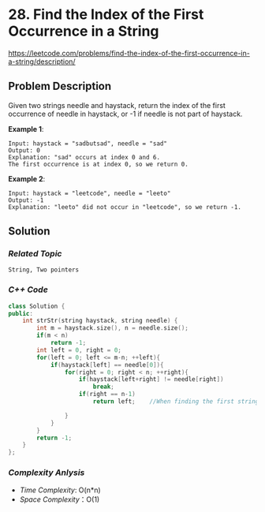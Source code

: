 # 28. Find the Index of the First Occurrence in a String

https://leetcode.com/problems/find-the-index-of-the-first-occurrence-in-a-string/description/

## Problem Description

Given two strings needle and haystack, return the index of the first occurrence of needle in haystack, or -1 if needle is not part of haystack.

**Example 1**:
```
Input: haystack = "sadbutsad", needle = "sad"
Output: 0
Explanation: "sad" occurs at index 0 and 6.
The first occurrence is at index 0, so we return 0.
```
**Example 2**:
```
Input: haystack = "leetcode", needle = "leeto"
Output: -1
Explanation: "leeto" did not occur in "leetcode", so we return -1.
```

## Solution

### _Related Topic_
    String, Two pointers

### _C++ Code_
```cpp
class Solution {
public:
    int strStr(string haystack, string needle) {
        int m = haystack.size(), n = needle.size();
        if(m < n)
            return -1;
        int left = 0, right = 0;
        for(left = 0; left <= m-n; ++left){
            if(haystack[left] == needle[0]){
                for(right = 0; right < n; ++right){
                    if(haystack[left+right] != needle[right])
                        break;
                    if(right == n-1)
                        return left;    //When finding the first string matches needle, return the start index (left) directly.

                }
            }
        }
        return -1;
    }
};
```

### _Complexity Anlysis_
- _Time Complexity_: O(n*n)
- _Space Complexity_：O(1)
